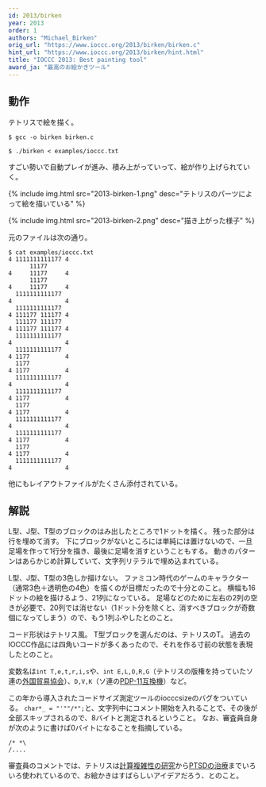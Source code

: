 ```yaml
---
id: 2013/birken
year: 2013
order: 1
authors: "Michael_Birken"
orig_url: "https://www.ioccc.org/2013/birken/birken.c"
hint_url: "https://www.ioccc.org/2013/birken/hint.html"
title: "IOCCC 2013: Best painting tool"
award_ja: "最高のお絵かきツール"
---
```


## 動作

テトリスで絵を描く。

```
$ gcc -o birken birken.c

$ ./birken < examples/ioccc.txt
```

すごい勢いで自動プレイが進み、積み上がっていって、絵が作り上げられていく。

{% include img.html src="2013-birken-1.png" desc="テトリスのパーツによって絵を描いている" %}

{% include img.html src="2013-birken-2.png" desc="描き上がった様子" %}

元のファイルは次の通り。

```
$ cat examples/ioccc.txt
4 1111111111177 4
      11177
4     11177     4
      11177
4     11177     4
  1111111111177
4               4
  1111111111177
4 111177 111177 4
  111177 111177
4 111177 111177 4
  1111111111177
4               4
  1111111111177
4 1177          4
  1177
4 1177          4
  1111111111177
4               4
  1111111111177
4 1177          4
  1177
4 1177          4
  1111111111177
4               4
  1111111111177
4 1177          4
  1177
4 1177          4
  1111111111177
4               4
```

他にもレイアウトファイルがたくさん添付されている。

## 解説

L型、J型、T型のブロックのはみ出したところで1ドットを描く。
残った部分は行を埋めて消す。
下にブロックがないところには単純には置けないので、一旦足場を作って1行分を描き、最後に足場を消すということもする。
動きのパターンはあらかじめ計算していて、文字列リテラルで埋め込まれている。

L型、J型、T型の3色しか描けない。
ファミコン時代のゲームのキャラクター（通常3色＋透明色の4色）を描くのが目標だったので十分とのこと。
横幅も16ドットの絵を描けるよう、21列になっている。
足場などのために左右の2列の空きが必要で、20列では消せない（1ドット分を除くと、消すべきブロックが奇数個になってしまう）ので、もう1列ふやしたとのこと。

コード形状はテトリス風。
T型ブロックを選んだのは、テトリスのT。
過去のIOCCC作品には四角いコードが多くあったので、それを作る寸前の状態を表現したとのこと。

変数名は`int T,e,t,r,i,s`や、`int E,L,O,R,G`（テトリスの版権を持っていたソ連の[外国貿易協会](https://en.wikipedia.org/wiki/Elektronorgtechnica)）、`D,V,K`（ソ連の[PDP-11互換機](https://ja.wikipedia.org/wiki/DVK)）など。

この年から導入されたコードサイズ測定ツールのiocccsizeのバグをついている。
`char*_ = "'""/*";`と、文字列中にコメント開始を入れることで、その後が全部スキップされるので、8バイトと測定されるということ。
なお、審査員自身が次のように書けば0バイトになることを指摘している。

    /* *\
    /....

審査員のコメントでは、テトリスは[計算複雑性の研究](http://arxiv.org/abs/cs/0210020)から[PTSDの治療](http://www.livescience.com/19894-tetris-treat-ptsd-flashbacks.html)までいろいろ使われているので、お絵かきはすばらしいアイデアだろう、とのこと。
